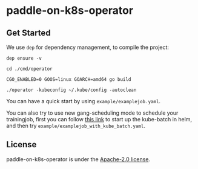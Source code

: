 # paddle-on-k8s-operator

## Get Started

We use `dep` for dependency management, to compile the project:

```
dep ensure -v

cd ./cmd/operator

CGO_ENABLED=0 GOOS=linux GOARCH=amd64 go build

./operator -kubeconfig ~/.kube/config -autoclean

```

You can have a quick start by using `example/examplejob.yaml`.

You can also try to use new gang-scheduling mode to schedule your trainingjob, first you can follow [this link](https://github.com/kubernetes-sigs/kube-batch/blob/master/doc/usage/tutorial.md) to start up the kube-batch in helm, and then try `example/examplejob_with_kube_batch.yaml`.


## License

paddle-on-k8s-operator is under the [Apache-2.0 license](LICENSE).

